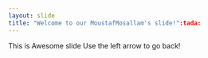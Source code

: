 ```yaml
---
layout: slide
title: "Welcome to our MoustafMosallam's slide!":tada:
---
```

This is Awesome slide
Use the left arrow to go back!
